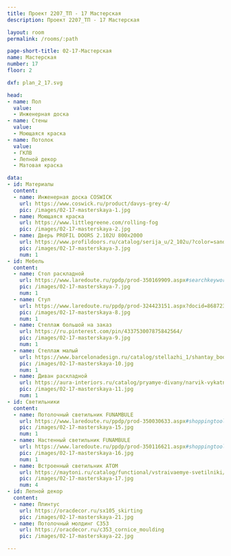 ```yaml
---
title: Проект 2207_ТП - 17 Мастерская
description: Проект 2207_ТП - 17 Мастерская

layout: room
permalink: /rooms/:path

page-short-title: 02-17-Мастерская
name: Мастерская
number: 17
floor: 2

dxf: plan_2_17.svg

head:
- name: Пол
  value:
  - Инженерная доска
- name: Стены
  value:
  - Моющаяся краска
- name: Потолок
  value:
  - ГКЛВ
  - Лепной декор
  - Матовая краска

data:
- id: Материалы
  content:
  - name: Инженерная доска COSWICK
    url: https://www.coswick.ru/product/davys-grey-4/
    pic: /images/02-17-masterskaya-1.jpg
  - name: Моющаяся краска
    url: https://www.littlegreene.com/rolling-fog
    pic: /images/02-17-masterskaya-2.jpg
  - name: Дверь PROFIL DOORS 2.102U 800x2000
    url: https://www.profildoors.ru/catalog/serija_u/2_102u/?color=sand&glass=
    pic: /images/02-17-masterskaya-3.jpg
    num: 1
- id: Мебель
  content:
  - name: Стол раскладной
    url: https://www.laredoute.ru/ppdp/prod-350169909.aspx#searchkeyword=%D1%81%D1%82%D0%BE%D0%BB%20%D1%80%D0%B0%D1%81%D0%BA%D0%BB%D0%B0%D0%B4%D0%BD%D0%BE%D0%B9&shoppingtool=search
    pic: /images/02-17-masterskaya-7.jpg
    num: 1
  - name: Стул 
    url: https://www.laredoute.ru/ppdp/prod-324423151.aspx?docid=868723#opeco=search|shoppingtool=redirmoteur|kwrd=%d1%81%d1%82%d1%83%d0%bb|origin=laredoute&srt=noSorting&shoppingtool=internalcampaign&pgnt=3
    pic: /images/02-17-masterskaya-8.jpg
    num: 1
  - name: Стеллаж большой на заказ
    url: https://ru.pinterest.com/pin/433753007875842564/
    pic: /images/02-17-masterskaya-9.jpg
    num: 1
  - name: Стеллаж малый
    url: https://www.barcelonadesign.ru/catalog/stellazhi_1/shantay_bookcase_80_x_168_cm/
    pic: /images/02-17-masterskaya-10.jpg
    num: 1
  - name: Диван раскладной
    url: https://aura-interiors.ru/catalog/pryamye-divany/narvik-vykatnoy/
    pic: /images/02-17-masterskaya-11.jpg
    num: 1
- id: Светильники
  content:
  - name: Потолочный светильник FUNAMBULE
    url: https://www.laredoute.ru/ppdp/prod-350030633.aspx#shoppingtool=treestructureguidednavigation
    pic: /images/02-17-masterskaya-15.jpg
    num: 1
  - name: Настенный светильник FUNAMBULE
    url: https://www.laredoute.ru/ppdp/prod-350116621.aspx#shoppingtool=multipdp
    pic: /images/02-17-masterskaya-16.jpg
    num: 1
  - name: Встроенный светильник ATOM
    url: https://maytoni.ru/catalog/functional/vstraivaemye-svetilniki/dl023-2-01w/
    pic: /images/02-17-masterskaya-17.jpg
    num: 4
- id: Лепной декор
  content:
  - name: Плинтус 
    url: https://oracdecor.ru/sx105_skirting
    pic: /images/02-17-masterskaya-21.jpg
  - name: Потолочный молдинг C353
    url: https://oracdecor.ru/c353_cornice_moulding
    pic: /images/02-17-masterskaya-22.jpg

---
```

